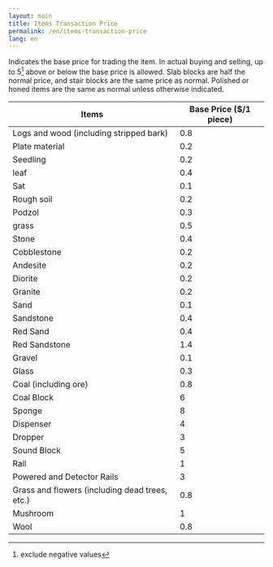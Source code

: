 ```yaml
---
layout: main
title: Items Transaction Price
permalink: /en/items-transaction-price
lang: en
---
```


Indicates the base price for trading the item.
In actual buying and selling, up to 5[^1] above or below the base price is allowed.
Slab blocks are half the normal price, and stair blocks are the same price as normal. Polished or honed items are the same as normal unless otherwise indicated.
[^1]: exclude negative values

| Items | Base Price ($/1 piece) |
| --- | --- |
| Logs and wood (including stripped bark) | 0.8 |
| Plate material | 0.2 |
| Seedling | 0.2 |
|leaf | 0.4 |
|Sat | 0.1 |
| Rough soil | 0.2 |
| Podzol | 0.3 |
|grass | 0.5 |
| Stone | 0.4 |
| Cobblestone | 0.2 |
| Andesite | 0.2 |
|Diorite | 0.2 |
|Granite | 0.2 |
| Sand | 0.1 |
| Sandstone | 0.4 |
|Red Sand | 0.4 |
|Red Sandstone | 1.4 |
| Gravel | 0.1 |
| Glass | 0.3 |
| Coal (including ore) | 0.8 |
| Coal Block | 6 |
| Sponge | 8 |
| Dispenser | 4 |
| Dropper | 3 |
| Sound Block | 5 |
|Rail | 1 |
| Powered and Detector Rails | 3 |
| Grass and flowers (including dead trees, etc.) | 0.8 |
| Mushroom | 1 |
|Wool | 0.8 |
